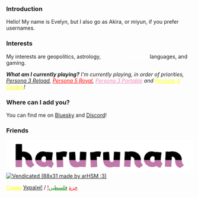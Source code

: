 <head>
  <link rel="shortcut icon" type="image/png" href="favicon.png">
</head>

### Introduction
Hello! My name is Evelyn, but I also go as Akìra, or miyun, if you prefer usernames.

### Interests
My interests are geopolitics, astrology, *<a href="https://github.com/theletterf/english-lang" style="color: white;">(not programming)</a>* languages, and gaming.

***What am I currently playing?***
*I'm currently playing, in order of priorities, [Persona 3 Reload](https://persona.atlus.com/p3r/), <a href="https://persona.atlus.com/p5r/" style="color: red;">Persona 5 Royal</a>, <a href="https://persona.atlus.com/p3p/" style="color: #EF86B7;">Persona 3 Portable</a> and <a href="https://persona.atlus.com/p4g/" style="color: yellow;">Persona 4 Golden</a>!*

### Where can I add you?
You can find me on [Bluesky](https://bsky.app/profile/arukamiyun.github.io) and [Discord](https://discord.com/users/1230555039475568640)!

### Friends
[![](assets/hararunan.png)](https://shiroko.me/)
<a href="https://vendicated.dev">
    <img src="https://github.com/Vendicated/Vendicated/assets/45497981/5794a4e1-292f-46cc-af3a-b33a27a2f15e" title="Vendicated (88x31 made by arHSM :3)">
</a>

<a href="https://u24.gov.ua/" style="color: yellow;">Слава</a> [Україні!](https://www.consilium.europa.eu/en/policies/enlargement/ukraine) / <a href="https://crisisrelief.un.org/opt-crisis" style="color: red;">!حرة</a> <a href="https://arab.org" style="color: green;">فلسطين</a>

